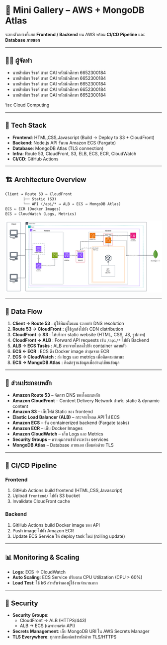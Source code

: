 # 🎨 Mini Gallery – AWS + MongoDB Atlas

ระบบตัวอย่างที่แยก **Frontend / Backend** บน AWS พร้อม **CI/CD Pipeline** และ **Database ภายนอก**

---

## 👨‍💻 ผู้จัดทำ
- นายสิทธิกร ชิรงค์ สาขา CAI รหัสนักศึกษา 6652300184
- นายสิทธิกร ชิรงค์ สาขา CAI รหัสนักศึกษา 6652300184
- นายสิทธิกร ชิรงค์ สาขา CAI รหัสนักศึกษา 6652300184
- นายสิทธิกร ชิรงค์ สาขา CAI รหัสนักศึกษา 6652300184
- นายสิทธิกร ชิรงค์ สาขา CAI รหัสนักศึกษา 6652300184

วิชา: Cloud Computing 

---

## 🚀 Tech Stack
- **Frontend**: HTML,CSS,Javascript (Build → Deploy to S3 + CloudFront)  
- **Backend**: Node.js API รันบน Amazon ECS (Fargate)  
- **Database**: MongoDB Atlas (TLS connection)  
- **Infra**: Route 53, CloudFront, S3, ELB, ECS, ECR, CloudWatch  
- **CI/CD**: GitHub Actions  

---

## 🏗️ Architecture Overview
```text
Client → Route 53 → CloudFront
        ├── Static (S3)
        └── API (/api/* → ALB → ECS → MongoDB Atlas)
ECS ← ECR (Docker Images)
ECS → CloudWatch (Logs, Metrics)
```
![Architecture Diagram](AWSArchitectureDiagram.png)

---

## 🔄 Data Flow
1. **Client → Route 53** : ผู้ใช้พิมพ์โดเมน ระบบทำ DNS resolution  
2. **Route 53 → CloudFront** : ผู้ใช้ถูกส่งไปยัง CDN distribution  
3. **CloudFront → S3** : ให้บริการ static website (HTML, CSS, JS, รูปภาพ)  
4. **CloudFront → ALB** : Forward API requests เช่น `/api/*` ไปยัง Backend  
5. **ALB → ECS Tasks** : ALB กระจายโหลดไปยัง container หลายตัว  
6. **ECS ← ECR** : ECS ดึง Docker image ล่าสุดจาก ECR  
7. **ECS → CloudWatch** : ส่ง logs และ metrics เพื่อติดตามสถานะ  
8. **ECS → MongoDB Atlas** : ติดต่อฐานข้อมูลเพื่ออ่าน/เขียนข้อมูล  

---

## 🧩 ส่วนประกอบหลัก
- **Amazon Route 53** – จัดการ DNS ของโดเมนหลัก  
- **Amazon CloudFront** – Content Delivery Network สำหรับ static & dynamic content  
- **Amazon S3** – เก็บไฟล์ Static ของ frontend  
- **Elastic Load Balancer (ALB)** – กระจายโหลด API ไป ECS  
- **Amazon ECS** – รัน containerized backend (Fargate tasks)  
- **Amazon ECR** – เก็บ Docker Images  
- **Amazon CloudWatch** – เก็บ Logs และ Metrics  
- **Security Groups** – ควบคุมการเข้าถึงระหว่าง services  
- **MongoDB Atlas** – Database ภายนอก เชื่อมต่อด้วย TLS  

---

## 🔄 CI/CD Pipeline
### Frontend
1. GitHub Actions build frontend (HTML,CSS,Javascript)  
2. Upload `frontend/` ไปยัง S3 bucket  
3. Invalidate CloudFront cache  

### Backend
1. GitHub Actions build Docker image ของ API  
2. Push image ไปยัง Amazon ECR  
3. Update ECS Service ให้ deploy task ใหม่ (rolling update)  

---

## 📊 Monitoring & Scaling
- **Logs**: ECS → CloudWatch  
- **Auto Scaling**: ECS Service ปรับตาม CPU Utilization (CPU > 60%)  
- **Load Test**: ใช้ k6 สำหรับจำลองผู้ใช้งานจำนวนมาก  

---

## 🔐 Security
- **Security Groups**:  
  - CloudFront → ALB (HTTPS/443)  
  - ALB → ECS (เฉพาะพอร์ต API)  
- **Secrets Management**: เก็บ MongoDB URI ใน AWS Secrets Manager  
- **TLS Everywhere**: ทุกการเชื่อมต่อเข้ารหัสด้วย TLS/HTTPS  